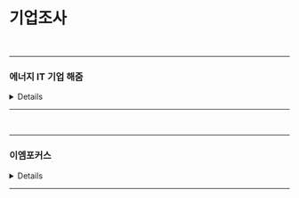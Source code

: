 # 기업조사
<br>

---------------------
### 에너지 IT 기업 해줌

<details>
주요 사업
<br />
1. 전력중개사업(VPP)
-----------------------
2. 탄소중립 컨설팅
-----------------------
3. 태양광
-----------------------
+ 4. IT서비스 
    해줌 RE100 통합관리 플랫폼
    해줌R
    해줌온 (수요관리사업자를 위한 통합 관리 시스템, WepApp)
    햇빛지도(주소검색, 해당 위치 전기료 절감 예상)
    기술력(머신러닝을 이용한 미래 태양광・풍력 발전량 예측)
</details>

-----------------------


<br>

---------------------
### 이엠포커스

<details>
주요 사업
<br />
1. 전력중개사업(VPP)
-----------------------
2. 탄소중립 컨설팅
-----------------------
3. 태양광
-----------------------
+ 4. IT서비스 
    해줌 RE100 통합관리 플랫폼
    해줌R
    해줌온 (수요관리사업자를 위한 통합 관리 시스템, WepApp)
    햇빛지도(주소검색, 해당 위치 전기료 절감 예상)
    기술력(머신러닝을 이용한 미래 태양광・풍력 발전량 예측)
</details>

-----------------------